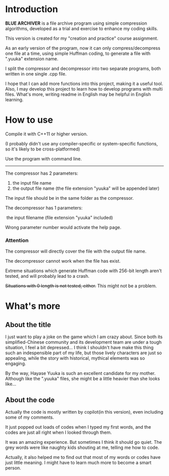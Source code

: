 # Introduction

**BLUE ARCHIVER** is a file archive program using simple compression algorithms, developed as a trial and exercise to enhance my coding skills.

This version is created for my \"creation and practice\" course assignment.

As an early version of the program, now it can only compress/decompress one file at a time, using simple Huffman coding, to generate a file with ".yuuka" extension name.

I split the compressor and decompressor into two separate programs, both written in one single .cpp file.

I hope that I can add more functions into this project, making it a useful tool. Also, I may develop this project to learn how to develop programs with multi files. What's more, writing readme in English may be helpful in English learning.

# How to use

Compile it with C++11 or higher version.

(I probably didn't use any compiler-specific or system-specific functions, so it's likely to be cross-platformed)

Use the program with command line.

---

The compressor has 2 parameters:

1. the input file name
2. the output file name (the file extension "yuuka" will be appended later)

The input file should be in the same folder as the compressor.



The decompressor has 1 parameters:

​	the input filename (file extension "yuuka" included)

Wrong parameter number would activate the help page.

### Attention

The compressor will directly cover the file with the output file name.

The decompressor cannot work when the file has exist.

Extreme situations which generate Huffman code with 256-bit length aren't tested, and will probably lead to a crash.

~~Situations with 0 length is not tested, either.~~ This might not be a problem.

# What's more

## About the title

I just want to play a joke on the game which I am crazy about. Since both its simplified-Chinese community and its development team are under a tough situation, I feel a bit depressed... I think I shouldn't have make this thing such an indespensible part of my life, but those lively characters are just so appealing, while the story with historical, mythical elements was so engaging.

By the way, Hayase Yuuka is such an excellent candidate for my mother. Although like the ".yuuka" files, she might be a little heavier than she looks like...

## About the code

Actually the code is mostly written by copilot(in this version), even including some of my comments.

It just popped out loads of codes when I typed my first words, and the codes are just all right when I looked through them.

It was an amazing experience. But sometimes I think it should go quiet. The grey words were like naughty kids shouting at me, telling me how to code.

Actually, it also helped me to find out that most of my words or codes have just little meaning. I might have to learn much more to become a smart person.